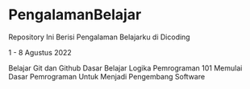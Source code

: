 # PengalamanBelajar
Repository Ini Berisi Pengalaman Belajarku di Dicoding

1 - 8 Agustus 2022

Belajar Git dan Github Dasar
Belajar Logika Pemrograman 101
Memulai Dasar Pemrograman Untuk Menjadi Pengembang Software

